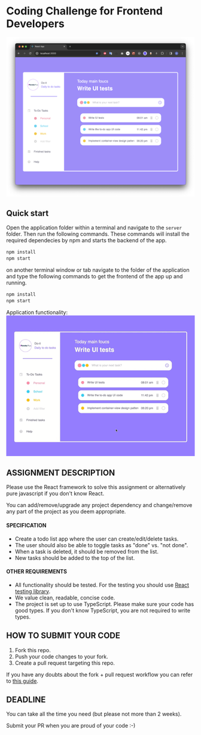 # Coding Challenge for Frontend Developers

<img src="src/images/app.png" alt="dashboard page" class="inline"/>

## Quick start

Open the application folder within a terminal and navigate to the `server` folder. Then run the following commands. These commands will install the required dependecies by npm and starts the backend of the app. 
```bash
npm install
npm start
```

on another terminal window or tab navigate to the folder of the application and type the following commands to get the frontend of the app up and running. 
```bash
npm install
npm start
```

Application functionality: 
<img src="src/images/app.gif" alt="app functionality" class="inline"/>


## ASSIGNMENT DESCRIPTION

Please use the React framework to solve this assignment or alternatively pure javascript if you don't know React.

You can add/remove/upgrade any project dependency and change/remove any part of the project as you deem appropriate.

#### SPECIFICATION

- Create a todo list app where the user can create/edit/delete tasks.
- The user should also be able to toggle tasks as "done" vs. "not done".
- When a task is deleted, it should be removed from the list.
- New tasks should be added to the top of the list.

#### OTHER REQUIREMENTS

- All functionality should be tested. For the testing you should use [React testing library](https://testing-library.com/).
- We value clean, readable, concise code.
- The project is set up to use TypeScript. Please make sure your code has good types. If you don't know TypeScript, you are not required to write types.

## HOW TO SUBMIT YOUR CODE

1. Fork this repo.
2. Push your code changes to your fork.
3. Create a pull request targeting this repo.

If you have any doubts about the fork + pull request workflow you can refer to [this guide](https://reflectoring.io/github-fork-and-pull/).

## DEADLINE
You can take all the time you need (but please not more than 2 weeks).

Submit your PR when you are proud of your code :-)
